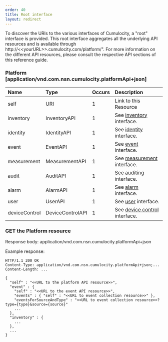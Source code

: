 ```yaml
---
order: 40
title: Root interface
layout: redirect
---
```


To discover the URIs to the various interfaces of Cumulocity, a "root" interface is provided. This root interface aggregates all the underlying API resources and is available through http://&lt;&lt;yourURL&gt;&gt;.cumulocity.com/platform/". For more information on the different API resources, please consult the respective API sections of this reference guide.

### Platform [application/vnd.com.nsn.cumulocity.platformApi+json]

|Name|Type|Occurs|Description|
|:---|:---|:-----|:----------|
|self|URI|1|Link to this Resource|
|inventory|InventoryAPI|1|See [inventory](/guides/reference/inventory) interface.|
|identity|IdentityAPI|1|See [identity](/guides/reference/identity) interface.|
|event|EventAPI|1|See [event](/guides/reference/events) interface.|
|measurement|MeasurementAPI|1|See [measurement](/guides/reference/measurements) interface.|
|audit|AuditAPI|1|See [auditing](/guides/reference/auditing) interface.|
|alarm|AlarmAPI|1|See [alarm](/guides/reference/alarms) interface.|
|user|UserAPI|1|See [user](/guides/reference/users) interface.|
|deviceControl|DeviceControlAPI|1|See [device control](/guides/reference/device-control) interface.|

### GET the Platform resource

Response body: application/vnd.com.nsn.cumulocity.platformApi+json

Example response:

    HTTP/1.1 200 OK
    Content-Type: application/vnd.com.nsn.cumulocity.platformApi+json;...
    Content-Length: ...
     
    {
      "self" : "<<URL to the platform API resource>>",
      "event" : {
        "self" : "<<URL to the event API resource>>",
        "events" : { "self" : "<<URL to event collection resource>>" },
        "eventsForSourceAndType" : "<<URL to event collection resource>>?type={type}&source={source}"
        ...
      },
      "inventory" : {
        ...
      },
      ...
    }
